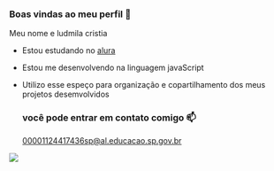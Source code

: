 ### Boas vindas ao meu perfil 💚

Meu nome e ludmila cristia

- Estou estudando no [alura](https://www.alura.com.br)
- Estou me desenvolvendo na linguagem javaScript
- Utilizo esse espeço para organização e copartilhamento dos meus projetos desemvolvidos

  ### você pode entrar em contato comigo 📫

  00001124417436sp@al.educacao.sp.gov.br

  
![]( https://media1.tenor.com/m/e_qf8wNWSiIAAAAd/looney-tunes-looney-toons.gif)
